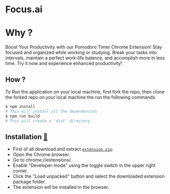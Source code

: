 # Focus.ai
# Why ?
Boost Your Productivity with our Pomodoro Timer Chrome Extension! Stay focused and organized while working or studying. Break your tasks into intervals, maintain a perfect work-life balance, and accomplish more in less time. Try it now and experience enhanced productivity!

## How ?
To Run the application on your local machine, first fork the repo, then clone the forked repo on your local machine
the run the following commands

```bash
$ npm install
# This will install all the dependencies
$ npm run build
# This will create a 'dist' directory
```
## Installation [🔗](https://webkul.com/blog/how-to-install-the-unpacked-extension-in-chrome/)
- First of all download and extract [`extension.zip`](https://github.com/Sayantan615/Focus.ai/tags). 
- Open the Chrome browser.
- Go to chrome://extensions/.
- Enable "Developer mode" using the toggle switch in the upper right corner.
- Click the "Load unpacked" button and select the downloaded extension package folder.
- The extension will be installed in the browser.



